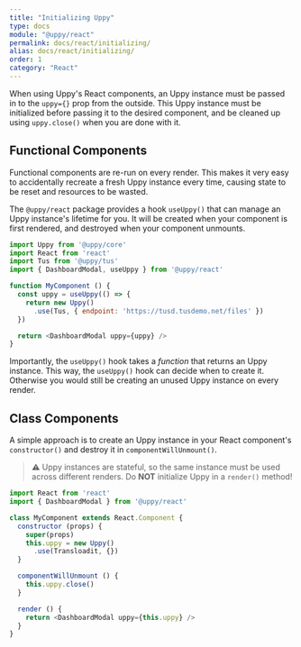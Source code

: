 ```yaml
---
title: "Initializing Uppy"
type: docs
module: "@uppy/react"
permalink: docs/react/initializing/
alias: docs/react/initializing/
order: 1
category: "React"
---
```


When using Uppy's React components, an Uppy instance must be passed in to the `uppy={}` prop from the outside. This Uppy instance must be initialized before passing it to the desired component, and be cleaned up using `uppy.close()` when you are done with it.

## Functional Components

Functional components are re-run on every render. This makes it very easy to accidentally recreate a fresh Uppy instance every time, causing state to be reset and resources to be wasted.

The `@uppy/react` package provides a hook `useUppy()` that can manage an Uppy instance's lifetime for you. It will be created when your component is first rendered, and destroyed when your component unmounts.

```js
import Uppy from '@uppy/core'
import React from 'react'
import Tus from '@uppy/tus'
import { DashboardModal, useUppy } from '@uppy/react'

function MyComponent () {
  const uppy = useUppy(() => {
    return new Uppy()
      .use(Tus, { endpoint: 'https://tusd.tusdemo.net/files' })
  })

  return <DashboardModal uppy={uppy} />
}
```

Importantly, the `useUppy()` hook takes a *function* that returns an Uppy instance. This way, the `useUppy()` hook can decide when to create it. Otherwise you would still be creating an unused Uppy instance on every render.

## Class Components

A simple approach is to create an Uppy instance in your React component's `constructor()` and destroy it in `componentWillUnmount()`.

> ⚠ Uppy instances are stateful, so the same instance must be used across different renders.
> Do **NOT** initialize Uppy in a `render()` method!

```js
import React from 'react'
import { DashboardModal } from '@uppy/react'

class MyComponent extends React.Component {
  constructor (props) {
    super(props)
    this.uppy = new Uppy()
      .use(Transloadit, {})
  }

  componentWillUnmount () {
    this.uppy.close()
  }

  render () {
    return <DashboardModal uppy={this.uppy} />
  }
}
```

